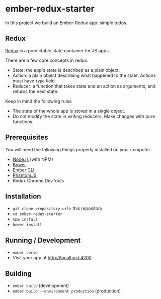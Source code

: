 # ember-redux-starter

In this project we build an Ember-Redux app: simple todos. 

## Redux
[Redux](http://redux.js.org/) is a predictable state container for JS apps. 

There are a few core concepts in redux:

* State: the app's state is described as a plain object.
* Action: a plain object describing what happened to the state. Actions must have `type` field
* Reducer: a function that takes state and an action as arguments, and returns the next state.

Keep in mind the following rules

* The state of the whole app is stored in a single object.
* Do not modify the state in writing reducers. Make changes with pure functions.

## Prerequisites

You will need the following things properly installed on your computer.

* [Node.js](https://nodejs.org/) (with NPM)
* [Bower](https://bower.io/)
* [Ember CLI](https://ember-cli.com/)
* [PhantomJS](http://phantomjs.org/)
* Redux Chrome DevTools

## Installation

* `git clone <repository-url>` this repository
* `cd ember-redux-starter`
* `npm install`
* `bower install`

## Running / Development

* `ember serve`
* Visit your app at [http://localhost:4200](http://localhost:4200).

## Building

* `ember build` (development)
* `ember build --environment production` (production)

